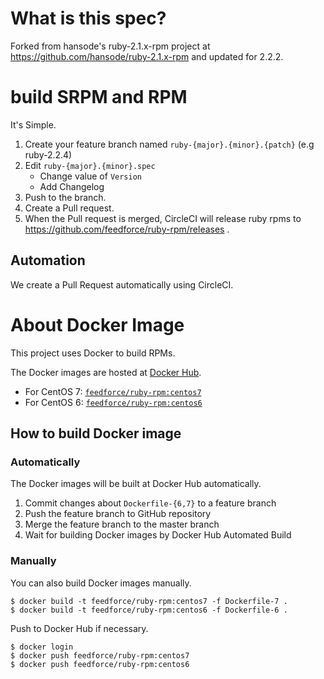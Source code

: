 # What is this spec?

Forked from hansode's ruby-2.1.x-rpm project at https://github.com/hansode/ruby-2.1.x-rpm and updated for 2.2.2.

# build SRPM and RPM

It's Simple.

1. Create your feature branch named `ruby-{major}.{minor}.{patch}` (e.g ruby-2.2.4)
2. Edit `ruby-{major}.{minor}.spec`
    - Change value of `Version`
    - Add Changelog
3. Push to the branch.
4. Create a Pull request.
5. When the Pull request is merged, CircleCI will release ruby rpms to https://github.com/feedforce/ruby-rpm/releases .

## Automation

We create a Pull Request automatically using CircleCI.

# About Docker Image

This project uses Docker to build RPMs.

The Docker images are hosted at [Docker Hub](https://hub.docker.com/).

- For CentOS 7: [`feedforce/ruby-rpm:centos7`](https://hub.docker.com/r/feedforce/ruby-rpm/)
- For CentOS 6: [`feedforce/ruby-rpm:centos6`](https://hub.docker.com/r/feedforce/ruby-rpm/)

## How to build Docker image

### Automatically

The Docker images will be built at Docker Hub automatically.

1. Commit changes about `Dockerfile-{6,7}` to a feature branch
1. Push the feature branch to GitHub repository
1. Merge the feature branch to the master branch
1. Wait for building Docker images by Docker Hub Automated Build

### Manually

You can also build Docker images manually.

```
$ docker build -t feedforce/ruby-rpm:centos7 -f Dockerfile-7 .
$ docker build -t feedforce/ruby-rpm:centos6 -f Dockerfile-6 .
```

Push to Docker Hub if necessary.

```
$ docker login
$ docker push feedforce/ruby-rpm:centos7
$ docker push feedforce/ruby-rpm:centos6
```

